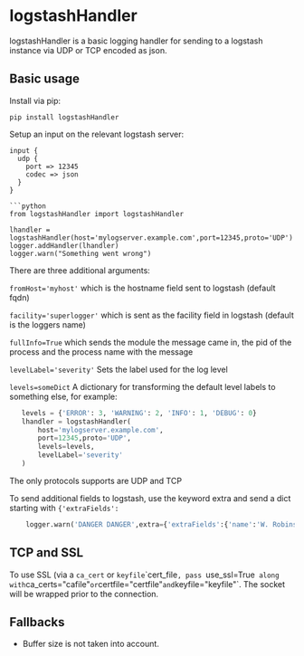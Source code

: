 # logstashHandler

logstashHandler is a basic logging handler for sending to a logstash instance via UDP or TCP encoded as json.

## Basic usage

Install via pip:

`pip install logstashHandler`

Setup an input on the relevant logstash server:

```
input { 
  udp {
    port => 12345
    codec => json
  }
}

```python
from logstashHandler import logstashHandler

lhandler = logstashHandler(host='mylogserver.example.com',port=12345,proto='UDP')
logger.addHandler(lhandler)
logger.warn("Something went wrong")
```

There are three additional arguments: 

`fromHost='myhost'` which is the hostname field sent to logstash (default fqdn)

`facility='superlogger'` which is sent as the facility field in logstash (default is the loggers name)

`fullInfo=True` which sends the module the message came in, the pid of the process and the process name with the message

`levelLabel='severity'` Sets the label used for the log level

`levels=someDict` A dictionary for transforming the default level labels to something else, for example:

```python
   levels = {'ERROR': 3, 'WARNING': 2, 'INFO': 1, 'DEBUG': 0}
   lhandler = logstashHandler(
       host='mylogserver.example.com', 
       port=12345,proto='UDP',
       levels=levels,
       levelLabel='severity'
   )
```

The only protocols supports are UDP and TCP

To send additional fields to logstash, use the keyword extra and send a dict starting with `{'extraFields':`


```python
    logger.warn('DANGER DANGER',extra={'extraFields':{'name':'W. Robinsson', 'planet':'Unkown'}})
```

## TCP and SSL

To use SSL (via a `ca_cert` or `keyfile`\`cert_file`, pass `use_ssl=True` along with`ca_certs="cafile"` or `certfile="certfile"` and `keyfile="keyfile"`. The socket will be wrapped prior to the connection.

## Fallbacks

* Buffer size is not taken into account.


